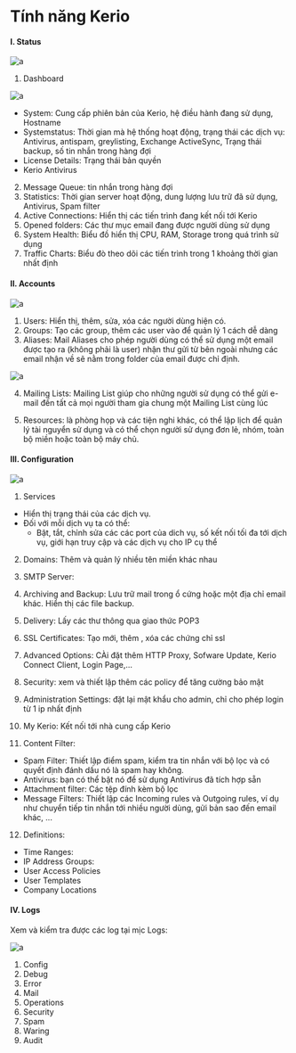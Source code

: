 # Tính năng Kerio

#### I. Status

![a](https://f5-zpcloud.zdn.vn/3400933854547868190/59a9953e1d57d1098846.jpg)

1. Dashboard

![a](https://f6-zpcloud.zdn.vn/7019675811349504845/b29d0d4f892645781c37.jpg)

- System: Cung cấp phiên bản của Kerio, hệ điều hành đang sử dụng, Hostname
- Systemstatus: Thời gian mà hệ thống hoạt động, trạng thái các dịch vụ: Antivirus, antispam, greylisting, Exchange ActiveSync, Trạng thái backup, số tin nhắn trong hàng đợi
- License Details: Trạng thái bản quyền
- Kerio Antivirus

2. Message Queue: tin nhắn trong hàng đợi
3. Statistics: Thời gian server hoạt động, dung lượng lưu trữ đã sử dụng, Antivirus, Spam filter
4. Active Connections: Hiển thị các tiến trình đang kết nối tới Kerio
5. Opened folders: Các thư mục email đang được người dùng sử dụng 
6. System Health: Biểu đồ hiển thị CPU, RAM, Storage trong quá trình sử dụng 
7. Traffic Charts: Biểu đò theo dõi các tiến trình trong 1 khoảng thời gian nhất định 

#### II. Accounts

![a](https://f6-zpcloud.zdn.vn/5235955270430086826/e8d1f1cf78a6b4f8edb7.jpg)

1. Users: Hiển thị, thêm, sửa, xóa các người dùng hiện có.
2. Groups: Tạo các group, thêm các user vào để quản lý 1 cách dễ dàng
3. Aliases: Mail Aliases cho phép người dùng có thể sử dụng một email được tạo ra (không phải là user) nhận thư gửi từ bên ngoài nhưng các email nhận về sẽ nằm trong folder của email được chỉ định.

![a](https://f5-zpcloud.zdn.vn/329583770806388176/a30f26d1f1b83de664a9.jpg)

4. Mailing Lists: Mailing List giúp cho những người sử dụng có thể gửi e-mail đến tất cả mọi người tham gia chung một Mailing List cùng lúc

5. Resources: là phòng họp và các tiện nghi khác, có thể lập lịch để quản lý tài nguyển sử dụng và có thể chọn người sử dụng đơn lẻ, nhóm, toàn bộ miền hoặc toàn bộ máy chủ.



#### III. Configuration

![a](https://f5-zpcloud.zdn.vn/1678338337425946495/a8ade9388e51420f1b40.jpg)

1. Services

- Hiển thị trạng thái của các dịch vụ.
- Đối với mỗi dịch vụ ta có thể: 
  - Bật, tắt, chỉnh sửa các các port của dich vụ, số kết nối tối đa tới dịch vụ, giới hạn truy cập và các dịch vụ cho IP cụ thể

2. Domains: Thêm và quản lý nhiều tên miền khác nhau 

3. SMTP Server: 
4. Archiving and Backup: Lưu trữ mail trong ổ cứng hoặc một địa chỉ email khác. Hiển thị các file backup. 
5. Delivery: Lấy các thư thông qua giao thức POP3
6. SSL Certificates: Tạo mới, thêm , xóa các chứng chỉ ssl
7. Advanced Options: CÀi đặt thêm HTTP Proxy, Sofware Update, Kerio Connect Client, Login Page,...
8. Security: xem và thiết lập thêm các policy để tăng cường bảo mật
9. Administration Settings: đặt lại mật khẩu cho admin, chỉ cho phép login từ 1 ip nhất định
10. My Kerio: Kết nối tới nhà cung cấp Kerio
11. Content Filter: 
- Spam Filter: Thiết lập điểm spam, kiểm tra tin nhắn với bộ lọc và có quyết định đánh dấu nó là spam hay không.
- Antivirus: bạn có thể bật nó để sử dụng Antivirus đã tích hợp sẵn
- Attachment filter: Các tệp đính kèm bộ lọc 
- Message Filters: Thiết lập các Incoming rules và Outgoing rules, ví dụ như chuyển tiếp tin nhắn tới nhiều người dùng, gửi bản sao đến email khác, ...

12. Definitions:
- Time Ranges: 
- IP Address Groups: 
- User Access Policies
- User Templates
- Company Locations

#### IV. Logs
Xem và kiểm tra được các log tại mịc Logs:

![a](https://f5-zpcloud.zdn.vn/725925552542244488/8aa6ff5d7634ba6ae325.jpg)

1. Config 
2. Debug
3. Error
4. Mail
5. Operations
6. Security
7. Spam
8. Waring
9. Audit
